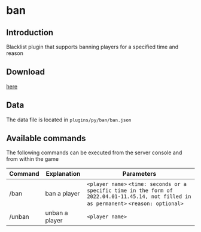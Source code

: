 # ban

## Introduction

Blacklist plugin that supports banning players for a specified time and reason

## Download

[here](https://pyr.jfishing.love/plugins/ban.py "click me to download")

## Data

The data file is located in `plugins/py/ban/ban.json`

## Available commands

The following commands can be executed from the server console and from within the game

| Command | Explanation    | Parameters                                                                                                                                     |
| ------- | -------------- | ---------------------------------------------------------------------------------------------------------------------------------------------- |
| /ban    | ban a player   | `<player name>` `<time: seconds or a specific time in the form of 2022.04.01-11.45.14, not filled in as permanent>` `<reason: optional>` |
| /unban  | unban a player | `<player name>`                                                                                                                              |
